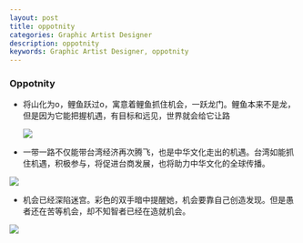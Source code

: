 ```yaml
---
layout: post
title: oppotnity
categories: Graphic Artist Designer
description: oppotnity
keywords: Graphic Artist Designer, oppotnity
---
```


### Oppotnity 

- 将山化为o，鲤鱼跃过o，寓意着鲤鱼抓住机会，一跃龙门。鲤鱼本来不是龙，但是因为它能把握机遇，有目标和远见，世界就会给它让路

   ![](/images/posts/graphicartistdesigner/oppotnity/oppotnity1.jpg)

- 一带一路不仅能带台湾经济再次腾飞，也是中华文化走出的机遇。台湾如能抓住机遇，积极参与，将促进台商发展，也将助力中华文化的全球传播。

![](/images/posts/graphicartistdesigner/oppotnity/oppotnity2.jpg)

- 机会已经深陷迷宫。彩色的双手暗中提醒她，机会要靠自己创造发现。但是愚者还在苦等机会，却不知智者已经在造就机会。

![](/images/posts/graphicartistdesigner/oppotnity/oppotnity3.jpg)

  
